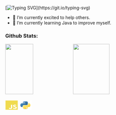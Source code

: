 [![Typing SVG](https://readme-typing-svg.herokuapp.com/?color=ffffff&size=35&center=true&vCenter=true&width=1000&lines=Hello,+My+Name+is+Pedro+Pereira+dos+Santos;I+am+18+Years+old;I+live+in+São+Paulo,+Brazil;Currently+studying+Software+Engineering+at+FIAP;+Welcome!)](https://git.io/typing-svg)

- 🔭 I’m currently excited to help others.
- 🌱 I’m currently learning Java to improve myself.

### Github Stats:
<div>
  <img width="42%" height="160px" src="https://github-readme-stats.vercel.app/api?username=pedrosantos-code&show_icons=true&theme=tokyonight">
  <img width="48%" height="160px" src="https://github-readme-stats.vercel.app/api/top-langs/?username=pedrosantos-code&layout=compact&theme=tokyonight">
</div>

<div style="display: inline_block"><br>
  <img align="center" alt="Pedro-Js" height="30" width="40" src="https://raw.githubusercontent.com/devicons/devicon/master/icons/javascript/javascript-plain.svg">
  <img align="center" alt="Pedro-Python" height="30" width="40" src="https://raw.githubusercontent.com/devicons/devicon/master/icons/python/python-original.svg">
</div>
